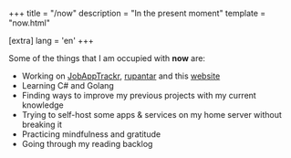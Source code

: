 +++
title = "/now"
description = "In the present moment"
template = "now.html"

[extra]
lang = 'en'
+++

Some of the things that I am occupied with **now** are:

- Working on [JobAppTrackr](https://github.com/Bhodrolok/JobAppTrackr), [rupantar](https://github.com/Bhodrolok/rupantar) and this [website](https://github.com/Bhodrolok/Bhodrolok.github.io)
- Learning C# and Golang
- Finding ways to improve my previous projects with my current knowledge 
- Trying to self-host some apps & services on my home server without breaking it
- Practicing mindfulness and gratitude
- Going through my reading backlog